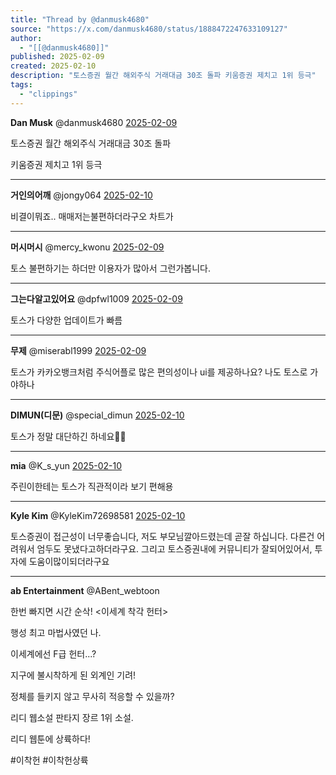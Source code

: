 ```yaml
---
title: "Thread by @danmusk4680"
source: "https://x.com/danmusk4680/status/1888472247633109127"
author:
  - "[[@danmusk4680]]"
published: 2025-02-09
created: 2025-02-10
description: "토스증권 월간 해외주식 거래대금 30조 돌파 키움증권 제치고 1위 등극"
tags:
  - "clippings"
---
```

**Dan Musk** @danmusk4680 [2025-02-09](https://x.com/danmusk4680/status/1888472247633109127)

토스증권 월간 해외주식 거래대금 30조 돌파

키움증권 제치고 1위 등극

---

**거인의어깨** @jongy064 [2025-02-10](https://x.com/jongy064/status/1888772149470740798)

비결이뭐죠.. 매매저는불편하더라구오 차트가

---

**머시머시** @mercy\_kwonu [2025-02-09](https://x.com/mercy_kwonu/status/1888473899718815855)

토스 불편하기는 하더만 이용자가 많아서 그런가봅니다.

---

**그는다알고있어요** @dpfwl1009 [2025-02-09](https://x.com/dpfwl1009/status/1888555536817226137)

토스가 다양한 업데이트가 빠름

---

**무제** @miserabl1999 [2025-02-09](https://x.com/miserabl1999/status/1888625805787590852)

토스가 카카오뱅크처럼 주식어플로 많은 편의성이나 ui를 제공하나요? 나도 토스로 가야하나

---

**DIMUN(디문)** @special\_dimun [2025-02-10](https://x.com/special_dimun/status/1888809278892626350)

토스가 정말 대단하긴 하네요👍🏻

---

**mia** @K\_s\_yun [2025-02-10](https://x.com/K_s_yun/status/1888776929995821370)

주린이한테는 토스가 직관적이라 보기 편해용

---

**Kyle Kim** @KyleKim72698581 [2025-02-10](https://x.com/KyleKim72698581/status/1888776260534583705)

토스증권이 접근성이 너무좋습니다, 저도 부모님깔아드렸는데 곧잘 하십니다. 다른건 어려워서 엄두도 못냈다고하더라구요. 그리고 토스증권내에 커뮤니티가 잘되어있어서, 투자에 도움이많이되더라구요

---

**ab Entertainment** @ABent\_webtoon

한번 빠지면 시간 순삭! <이세계 착각 헌터>

행성 최고 마법사였던 나.

이세계에선 F급 헌터...?

지구에 불시착하게 된 외계인 기려!

정체를 들키지 않고 무사히 적응할 수 있을까?

리디 웹소설 판타지 장르 1위 소설.

리디 웹툰에 상륙하다!

#이착헌 #이착헌상륙